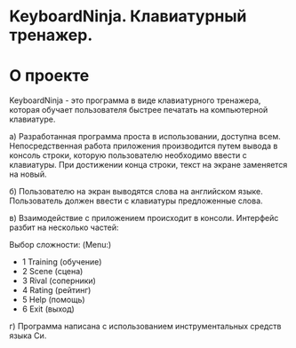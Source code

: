 # KeyboardNinja. Клавиатурный тренажер.

# О проекте
KeyboardNinja - это программа в виде клавиатурного тренажера, которая обучает пользователя быстрее печатать на компьютерной клавиатуре.
>
а)	Разработанная программа проста в использовании, доступна всем. Непосредственная работа приложения производится путем вывода в консоль строки, которую пользователю необходимо ввести с клавиатуры. При достижении конца строки, текст на экране заменяется на новый. 
>
б)	Пользователю на экран выводятся слова на английском языке. Пользователь должен ввести с клавиатуры предложенные слова. 
>
в)	Взаимодействие с приложением происходит в консоли. Интерфейс разбит на несколько частей:
>
Выбор сложности: (Menu:)
-	1 Training  (обучение)
-	2 Scene  (сцена)
-	3 Rival (соперники)
-	4 Rating (рейтинг)
-	5 Help (помощь)
- 6	Exit (выход)

г)  Программа написана с использованием инструментальных средств языка Cи.
